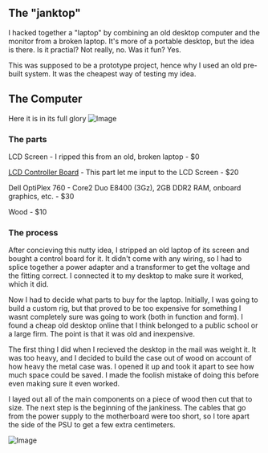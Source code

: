 ## The "janktop"

I hacked together a "laptop" by combining an old desktop computer and the monitor from a broken laptop. It's more of a portable desktop, but the idea is there. Is it practial? Not really, no. Was it fun? Yes. 

This was supposed to be a prototype project, hence why I used an old pre-built system. It was the cheapest way of testing my idea.


## The Computer

Here it is in its full glory
![Image](https://user-images.githubusercontent.com/9144361/32306205-3c900d82-bf37-11e7-9dd4-72bbca573ac3.jpg)


### The parts
LCD Screen - I ripped this from an old, broken laptop - $0

[LCD Controller Board](https://www.ebay.com/itm/Kit-for-LP156WH2-TLQB-LCD-LED-Lvds-Controller-Board-HDMI-DVI-VGA/112415296844?ssPageName=STRK%3AMEBIDX%3AIT&_trksid=p2060353.m2749.l2649)  - This part let me input to the LCD Screen - $20

Dell OptiPlex 760 - Core2 Duo E8400 (3Gz), 2GB DDR2 RAM, onboard graphics, etc. - $30

Wood - $10


### The process
After concieving this nutty idea, I stripped an old laptop of its screen and bought a control board for it. It didn't come with any wiring, so I had to splice together a power adapter and a transformer to get the voltage and the fitting correct. I connected it to my desktop to make sure it worked, which it did. 

Now I had to decide what parts to buy for the laptop. Initially, I was going to build a custom rig, but that proved to be too expensive for something I wasnt completely sure was going to work (both in function and form). I found a cheap old desktop online that I think belonged to a public school or a large firm. The point is that it was old and inexpensive.

The first thing I did when I recieved the desktop in the mail was weight it. It was too heavy, and I decided to build the case out of wood on account of how heavy the metal case was. I opened it up and took it apart to see how much space could be saved. I made the foolish mistake of doing this before even making sure it even worked.

I layed out all of the main components on a piece of wood then cut that to size. The next step is the beginning of the jankiness. The cables that go from the power supply to the motherboard were too short, so I tore apart the side of the PSU to get a few extra centimeters. 

![Image](https://user-images.githubusercontent.com/9144361/32307098-088a21c6-bf3c-11e7-911e-481c778be29b.jpg)









